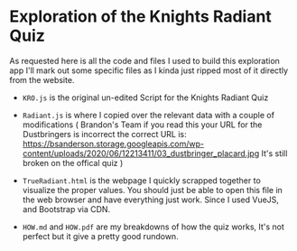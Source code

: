 # Exploration of the Knights Radiant Quiz

As requested here is all the code and files I used to build this exploration app
I'll mark out some specific files as I kinda just ripped most of it directly from the
website.

- `KRO.js` is the original un-edited Script for the Knights Radiant Quiz
- `Radiant.js` is where I copied over the relevant data with a couple of modifications
(
  Brandon's Team if you read this your URL for the Dustbringers is incorrect the correct URL is:
  https://bsanderson.storage.googleapis.com/wp-content/uploads/2020/06/12213411/03_dustbringer_placard.jpg
  It's still broken on the offical quiz
)
- `TrueRadiant.html` is the webpage I quickly scrapped together to visualize the proper values. You should
just be able to open this file in the web browser and have everything just work. Since I used VueJS, and 
Bootstrap via CDN.

- `HOW.md` and `HOW.pdf` are my breakdowns of how the quiz works, It's not perfect but it give a pretty 
good rundown.

